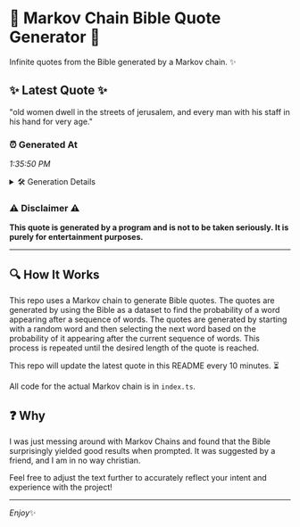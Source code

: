 # 📖 Markov Chain Bible Quote Generator 📖

Infinite quotes from the Bible generated by a Markov chain. ✨

## ✨ Latest Quote ✨
"old women dwell in the streets of jerusalem, and every man with his staff in his hand for very age."

### ⏰ Generated At
*1:35:50 PM*

<details>
    <summary>🛠️ Generation Details</summary>
    <p>
        <strong>🌱 Seed:</strong> old<br>
        <strong>🔄 Iterations:</strong> 19<br>
        <strong>📜 Context History:</strong><br>[ old ]: women<br>[ old, women ]: dwell<br>[ old, women, dwell ]: in<br>[ old, women, dwell, in ]: the<br>[ old, women, dwell, in, the ]: streets<br>[ old, women, dwell, in, the, streets ]: of<br>[ women, dwell, in, the, streets, of ]: jerusalem,<br>[ dwell, in, the, streets, of, jerusalem, ]: and<br>[ in, the, streets, of, jerusalem,, and ]: every<br>[ the, streets, of, jerusalem,, and, every ]: man<br>[ streets, of, jerusalem,, and, every, man ]: with<br>[ of, jerusalem,, and, every, man, with ]: his<br>[ jerusalem,, and, every, man, with, his ]: staff<br>[ and, every, man, with, his, staff ]: in<br>[ every, man, with, his, staff, in ]: his<br>[ man, with, his, staff, in, his ]: hand<br>[ with, his, staff, in, his, hand ]: for<br>[ his, staff, in, his, hand, for ]: very<br>[ staff, in, his, hand, for, very ]: age.<br>
    </p>
</details>

### ⚠️ Disclaimer ⚠️
**This quote is generated by a program and is not to be taken seriously. It is purely for entertainment purposes.**

---

## 🔍 How It Works

This repo uses a Markov chain to generate Bible quotes. The quotes are generated by using the Bible as a dataset to find the probability of a word appearing after a sequence of words. The quotes are generated by starting with a random word and then selecting the next word based on the probability of it appearing after the current sequence of words. This process is repeated until the desired length of the quote is reached.

This repo will update the latest quote in this README every 10 minutes. ⏳

All code for the actual Markov chain is in `index.ts`.

## ❓ Why

I was just messing around with Markov Chains and found that the Bible surprisingly yielded good results when prompted. 
It was suggested by a friend, and I am in no way christian.

Feel free to adjust the text further to accurately reflect your intent and experience with the project!

---

*Enjoy*✨
